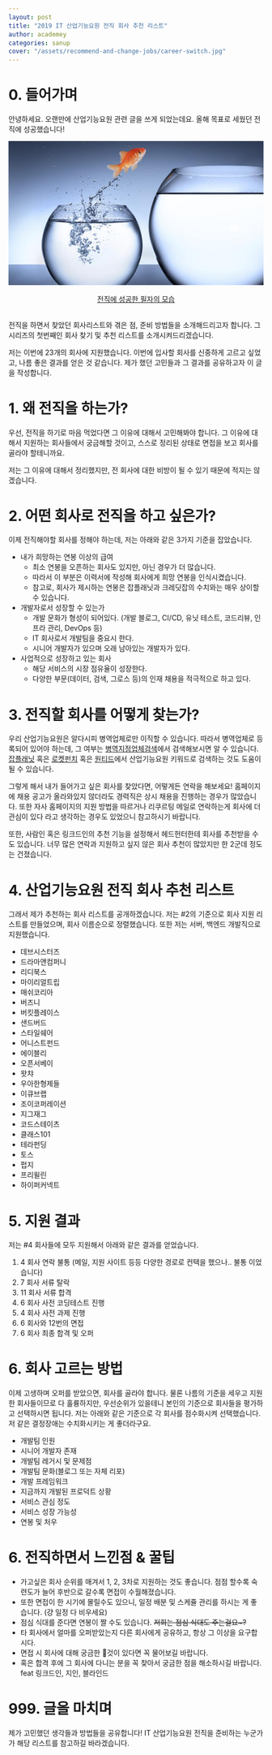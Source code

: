 ```yaml
---
layout: post
title: "2019 IT 산업기능요원 전직 회사 추천 리스트"
author: academey
categories: sanup
cover: "/assets/recommend-and-change-jobs/career-switch.jpg"
---
```


# 0. 들어가며

안녕하세요. 오랜만에 산업기능요원 관련 글을 쓰게 되었는데요. 올해 목표로 세웠던 전직에 성공했습니다!

![All Text](/assets/recommend-and-change-jobs/career-switch.jpg)

<center><U>전직에 성공한 필자의 모습</U></center>
&nbsp;

전직을 하면서 찾았던 회사리스트와 겪은 점, 준비 방법들을 소개해드리고자 합니다. 그 시리즈의 첫번째인 회사 찾기 및 추천 리스트를 소개시켜드리겠습니다.

저는 이번에 23개의 회사에 지원했습니다. 이번에 입사할 회사를 신중하게 고르고 싶었고, 나름 좋은 결과를 얻은 것 같습니다. 제가 했던 고민들과 그 결과를 공유하고자 이 글을 작성합니다.

# 1. 왜 전직을 하는가?

우선, 전직을 하기로 마음 먹었다면 그 이유에 대해서 고민해봐야 합니다. 그 이유에 대해서 지원하는 회사들에서 궁금해할 것이고, 스스로 정리된 상태로 면접을 보고 회사를 골라야 할테니까요.

저는 그 이유에 대해서 정리했지만, 전 회사에 대한 비방이 될 수 있기 때문에 적지는 않겠습니다.

# 2. 어떤 회사로 전직을 하고 싶은가?

이제 전직해야할 회사를 정해야 하는데, 저는 아래와 같은 3가지 기준을 잡았습니다.

- 내가 희망하는 연봉 이상의 급여
  - 최소 연봉을 오픈하는 회사도 있지만, 아닌 경우가 더 많습니다.
  - 따라서 이 부분은 이력서에 작성해 회사에게 희망 연봉을 인식시켰습니다.
  - 참고로, 회사가 제시하는 연봉은 잡플래닛과 크레딧잡의 수치와는 매우 상이할 수 있습니다.
- 개발자로서 성장할 수 있는가
  - 개발 문화가 형성이 되어있다. (개발 블로그, CI/CD, 유닛 테스트, 코드리뷰, 인프라 관리, DevOps 등)
  - IT 회사로서 개발팀을 중요시 한다.
  - 시니어 개발자가 있으며 오래 남아있는 개발자가 있다.
- 사업적으로 성장하고 있는 회사
  - 해당 서비스의 시장 점유율이 성장한다.
  - 다양한 부문(데이터, 검색, 그로스 등)의 인재 채용을 적극적으로 하고 있다.

# 3. 전직할 회사를 어떻게 찾는가?

우리 산업기능요원은 알다시피 병역업체로만 이직할 수 있습니다. 따라서 병역업체로 등록되어 있어야 하는데, 그 여부는 [병역지정업체검색](https://work.mma.go.kr/caisBYIS/search/byjjecgeomsaek.do)에서 검색해보시면 알 수 있습니다. [잡플래닛](https://www.jobplanet.co.kr/job_postings/search?query=%EC%82%B0%EC%97%85%EA%B8%B0%EB%8A%A5%EC%9A%94%EC%9B%90) 혹은 [로켓펀치](https://www.rocketpunch.com/search?keywords=%EC%82%B0%EC%97%85%EA%B8%B0%EB%8A%A5%EC%9A%94%EC%9B%90) 혹은 [원티드](https://www.wanted.co.kr/tag_search?tag=%EC%82%B0%EC%97%85%EA%B8%B0%EB%8A%A5%EC%9A%94%EC%9B%90)에서 산업기능요원 키워드로 검색하는 것도 도움이 될 수 있습니다.

그렇게 해서 내가 들어가고 싶은 회사를 찾았다면, 어떻게든 연락을 해보세요! 홈페이지에 채용 공고가 올라와있지 않더라도 경력직은 상시 채용을 진행하는 경우가 많았습니다. 또한 자사 홈페이지의 지원 방법을 따르거나 리쿠르팅 메일로 연락하는게 회사에 더 관심이 있다 라고 생각하는 경우도 있었으니 참고하시기 바랍니다.

또한, 사람인 혹은 링크드인의 추천 기능을 설정해서 헤드헌터한테 회사를 추천받을 수도 있습니다. 너무 많은 연락과 지원하고 싶지 않은 회사 추천이 많았지만 한 2군데 정도는 건졌습니다.

# 4. 산업기능요원 전직 회사 추천 리스트

그래서 제가 추천하는 회사 리스트를 공개하겠습니다. 저는 #2의 기준으로 회사 지원 리스트를 만들었으며, 회사 이름순으로 정렬했습니다. 또한 저는 서버, 백엔드 개발직으로 지원했습니다.

- 데브시스터즈
- 드라마앤컴퍼니
- 리디북스
- 마이리얼트립
- 매쉬코리아
- 버즈니
- 버킷플레이스
- 샌드버드
- 스타일쉐어
- 어니스트펀드
- 에이블리
- 오픈서베이
- 왓챠
- 우아한형제들
- 이큐브랩
- 조이코퍼레이션
- 지그재그
- 코드스테이츠
- 클래스101
- 테라펀딩
- 토스
- 펍지
- 프리윌린
- 하이퍼커넥트

# 5. 지원 결과

저는 #4 회사들에 모두 지원해서 아래와 같은 결과를 얻었습니다.

1. 4 회사 연락 불통 (메일, 지원 사이트 등등 다양한 경로로 컨택을 했으나.. 불통 이었습니다)
2. 7 회사 서류 탈락
3. 11 회사 서류 합격
4. 6 회사 사전 코딩테스트 진행
5. 4 회사 사전 과제 진행
6. 6 회사와 12번의 면접
7. 6 회사 최종 합격 및 오퍼

# 6. 회사 고르는 방법

이제 고생하며 오퍼를 받았으면, 회사를 골라야 합니다. 물론 나름의 기준을 세우고 지원한 회사들이므로 다 훌륭하지만, 우선순위가 있을테니 본인의 기준으로 회사들을 평가하고 선택하시면 됩니다. 저는 아래와 같은 기준으로 각 회사를 점수화시켜 선택했습니다. 저 같은 결정장애는 수치화시키는 게 좋더라구요.

- 개발팀 인원
- 시니어 개발자 존재
- 개발팀 레거시 및 문제점
- 개발팀 문화(블로그 또는 자체 리포)
- 개발 프레임워크
- 지금까지 개발된 프로덕트 상황
- 서비스 관심 정도
- 서비스 성장 가능성
- 연봉 및 처우

# 6. 전직하면서 느낀점 & 꿀팁

- 가고싶은 회사 순위를 매겨서 1, 2, 3차로 지원하는 것도 좋습니다. 점점 할수록 숙련도가 늘어 후반으로 갈수록 면접이 수월해졌습니다.
- 또한 면접이 한 시기에 몰릴수도 있으니, 일정 배분 및 스케쥴 관리를 하시는 게 좋습니다. (걍 일정 다 비우세요)
- 점심 식대를 준다면 연봉이 짤 수도 있습니다. ~~저희는 점심 식대도 주는걸요~?~~
- 타 회사에서 얼마를 오퍼받았는지 다른 회사에게 공유하고, 항상 그 이상을 요구합시다.
- 면접 시 회사에 대해 궁금한 것이 있다면 꼭 물어보길 바랍니다.
- 혹은 합격 후에 그 회사에 다니는 분을 꼭 찾아서 궁금한 점을 해소하시길 바랍니다. feat 링크드인, 지인, 블라인드

# 999. 글을 마치며

제가 고민했던 생각들과 방법들을 공유합니다! IT 산업기능요원 전직을 준비하는 누군가가 해당 리스트를 참고하길 바라겠습니다.
